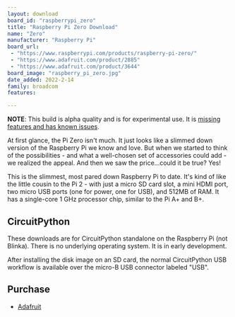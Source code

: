 ```yaml
---
layout: download
board_id: "raspberrypi_zero"
title: "Raspberry Pi Zero Download"
name: "Zero"
manufacturer: "Raspberry Pi"
board_url:
 - "https://www.raspberrypi.com/products/raspberry-pi-zero/"
 - "https://www.adafruit.com/product/2885"
 - "https://www.adafruit.com/product/3644"
board_image: "raspberry_pi_zero.jpg"
date_added: 2022-2-14
family: broadcom
features:

---
```


**NOTE**: This build is alpha quality and is for experimental use. It is [missing features and has known issues](https://github.com/adafruit/circuitpython/labels/broadcom).

At first glance, the Pi Zero isn't much.  It just looks like a slimmed down version of the Raspberry Pi we know and love.  But when we started to think of the possibilities - and what a well-chosen set of accessories could add - we realized the appeal.  And then we saw the price...could it be true? Yes!

This is the slimmest, most pared down Raspberry Pi to date.  It's kind of like the little cousin to the Pi 2 - with just a micro SD card slot, a mini HDMI port, two micro USB ports (one for power, one for USB), and 512MB of RAM. It has a single-core 1 GHz processor chip, similar to the Pi A+ and B+.

## CircuitPython

These downloads are for CircuitPython standalone on the Raspberry Pi (not Blinka). There is no underlying operating system. It is in early development.

After installing the disk image on an SD card, the normal CircuitPython USB workflow is available over the micro-B USB connector labeled "USB".


## Purchase
* [Adafruit](https://www.adafruit.com/product/2885)
